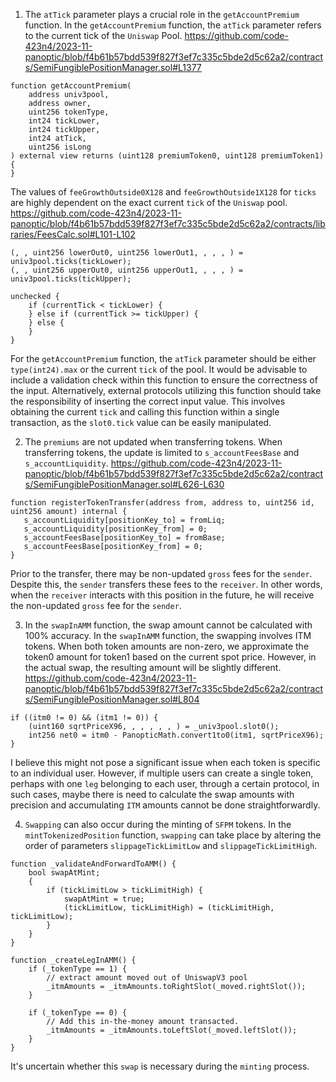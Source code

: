 1. The `atTick` parameter plays a crucial role in the `getAccountPremium` function.
In the `getAccountPremium` function, the `atTick` parameter refers to the current tick of the `Uniswap` Pool.
https://github.com/code-423n4/2023-11-panoptic/blob/f4b61b57bdd539f827f3ef7c335c5bde2d5c62a2/contracts/SemiFungiblePositionManager.sol#L1377
```
function getAccountPremium(
    address univ3pool,
    address owner,
    uint256 tokenType,
    int24 tickLower,
    int24 tickUpper,
    int24 atTick,
    uint256 isLong
) external view returns (uint128 premiumToken0, uint128 premiumToken1) {
}
```
The values of `feeGrowthOutside0X128` and `feeGrowthOutside1X128` for `ticks` are highly dependent on the exact current `tick` of the `Uniswap` pool.
https://github.com/code-423n4/2023-11-panoptic/blob/f4b61b57bdd539f827f3ef7c335c5bde2d5c62a2/contracts/libraries/FeesCalc.sol#L101-L102
```
(, , uint256 lowerOut0, uint256 lowerOut1, , , , ) = univ3pool.ticks(tickLower);
(, , uint256 upperOut0, uint256 upperOut1, , , , ) = univ3pool.ticks(tickUpper);

unchecked {
    if (currentTick < tickLower) {
    } else if (currentTick >= tickUpper) {
    } else {
    }
}
```
For the `getAccountPremium` function, the `atTick` parameter should be either `type(int24).max` or the current `tick` of the pool. 
It would be advisable to include a validation check within this function to ensure the correctness of the input. 
Alternatively, external protocols utilizing this function should take the responsibility of inserting the correct input value. 
This involves obtaining the current `tick` and calling this function within a single transaction, as the `slot0.tick` value can be easily manipulated.

2. The `premiums` are not updated when transferring tokens.
When transferring tokens, the update is limited to `s_accountFeesBase` and `s_accountLiquidity`. 
https://github.com/code-423n4/2023-11-panoptic/blob/f4b61b57bdd539f827f3ef7c335c5bde2d5c62a2/contracts/SemiFungiblePositionManager.sol#L626-L630
```
function registerTokenTransfer(address from, address to, uint256 id, uint256 amount) internal {
   s_accountLiquidity[positionKey_to] = fromLiq;
   s_accountLiquidity[positionKey_from] = 0;
   s_accountFeesBase[positionKey_to] = fromBase;
   s_accountFeesBase[positionKey_from] = 0;
}
```
Prior to the transfer, there may be non-updated `gross` fees for the `sender`. 
Despite this, the `sender` transfers these fees to the `receiver`.
In other words, when the `receiver` interacts with this position in the future, he will receive the non-updated `gross` fee for the `sender`.

3. In the `swapInAMM` function, the swap amount cannot be calculated with 100% accuracy.
In the `swapInAMM` function, the swapping involves ITM tokens. 
When both token amounts are non-zero, we approximate the token0 amount for token1 based on the current spot price. 
However, in the actual swap, the resulting amount will be slightly different.
https://github.com/code-423n4/2023-11-panoptic/blob/f4b61b57bdd539f827f3ef7c335c5bde2d5c62a2/contracts/SemiFungiblePositionManager.sol#L804
```
if ((itm0 != 0) && (itm1 != 0)) {
    (uint160 sqrtPriceX96, , , , , , ) = _univ3pool.slot0();
    int256 net0 = itm0 - PanopticMath.convert1to0(itm1, sqrtPriceX96);
}
```
I believe this might not pose a significant issue when each token is specific to an individual user. 
However, if multiple users can create a single token, perhaps with one `leg` belonging to each user, through a certain protocol, in such cases, maybe there is need to calculate the swap amounts with precision and accumulating `ITM` amounts cannot be done straightforwardly.

4. `Swapping` can also occur during the minting of `SFPM` tokens.
In the `mintTokenizedPosition` function, `swapping` can take place by altering the order of parameters `slippageTickLimitLow` and `slippageTickLimitHigh`.
```
function _validateAndForwardToAMM() {
    bool swapAtMint;
    {
        if (tickLimitLow > tickLimitHigh) {
            swapAtMint = true;
            (tickLimitLow, tickLimitHigh) = (tickLimitHigh, tickLimitLow);
        }
    }
}
```
```
function _createLegInAMM() {
    if (_tokenType == 1) {
        // extract amount moved out of UniswapV3 pool
        _itmAmounts = _itmAmounts.toRightSlot(_moved.rightSlot());
    }
         
    if (_tokenType == 0) {
        // Add this in-the-money amount transacted.
        _itmAmounts = _itmAmounts.toLeftSlot(_moved.leftSlot());
    }
}
```
It's uncertain whether this `swap` is necessary during the `minting` process. 